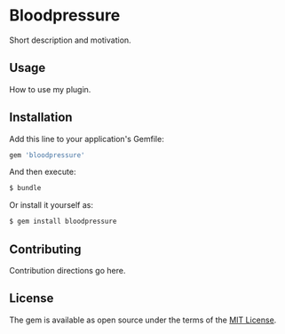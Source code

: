 # Bloodpressure
Short description and motivation.

## Usage
How to use my plugin.

## Installation
Add this line to your application's Gemfile:

```ruby
gem 'bloodpressure'
```

And then execute:
```bash
$ bundle
```

Or install it yourself as:
```bash
$ gem install bloodpressure
```

## Contributing
Contribution directions go here.

## License
The gem is available as open source under the terms of the [MIT License](http://opensource.org/licenses/MIT).
